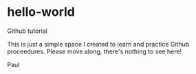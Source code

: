 # hello-world
Github tutorial

This is just a simple space I created to learn and practice Github proceedures.
Please move along, there's nothing to see here!

Paul
